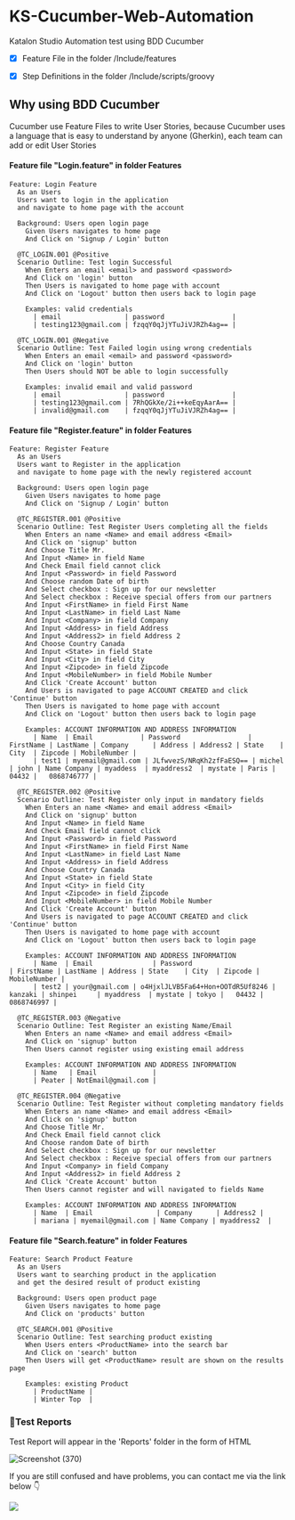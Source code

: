 # KS-Cucumber-Web-Automation
Katalon Studio Automation test using BDD Cucumber

- [x] Feature File in the folder /Include/features

- [x] Step Definitions in the folder /Include/scripts/groovy


## Why using BDD Cucumber
Cucumber use Feature Files to write User Stories, because Cucumber uses a language that is easy to understand by anyone (Gherkin), each team can add or edit User Stories

#### Feature file "Login.feature" in folder Features
```gherkin
Feature: Login Feature
  As an Users
  Users want to login in the application 
  and navigate to home page with the account

  Background: Users open login page
    Given Users navigates to home page
    And Click on 'Signup / Login' button

  @TC_LOGIN.001 @Positive
  Scenario Outline: Test login Successful
    When Enters an email <email> and password <password>
    And Click on 'login' button
    Then Users is navigated to home page with account
    And Click on 'Logout' button then users back to login page

    Examples: valid credentials
      | email                | password                 |
      | testing123@gmail.com | fzqqY0qJjYTuJiVJRZh4ag== |

  @TC_LOGIN.001 @Negative
  Scenario Outline: Test Failed login using wrong credentials
    When Enters an email <email> and password <password>
    And Click on 'login' button
    Then Users should NOT be able to login successfully

    Examples: invalid email and valid password
      | email                | password                 |
      | testing123@gmail.com | 7RhQGkXe/2i++keEqyAarA== |
      | invalid@gmail.com    | fzqqY0qJjYTuJiVJRZh4ag== |
```

#### Feature file "Register.feature" in folder Features
```gherkin
Feature: Register Feature
  As an Users
  Users want to Register in the application 
  and navigate to home page with the newly registered account

  Background: Users open login page
    Given Users navigates to home page
    And Click on 'Signup / Login' button

  @TC_REGISTER.001 @Positive
  Scenario Outline: Test Register Users completing all the fields
    When Enters an name <Name> and email address <Email>
    And Click on 'signup' button
    And Choose Title Mr.
    And Input <Name> in field Name
    And Check Email field cannot click
    And Input <Password> in field Password
    And Choose random Date of birth
    And Select checkbox : Sign up for our newsletter
    And Select checkbox : Receive special offers from our partners
    And Input <FirstName> in field First Name
    And Input <LastName> in field Last Name
    And Input <Company> in field Company
    And Input <Address> in field Address
    And Input <Address2> in field Address 2
    And Choose Country Canada
    And Input <State> in field State
    And Input <City> in field City
    And Input <Zipcode> in field Zipcode
    And Input <MobileNumber> in field Mobile Number
    And Click 'Create Account' button
    And Users is navigated to page ACCOUNT CREATED and click 'Continue' button
    Then Users is navigated to home page with account
    And Click on 'Logout' button then users back to login page

    Examples: ACCOUNT INFORMATION AND ADDRESS INFORMATION
      | Name  | Email            | Password                 | FirstName | LastName | Company      | Address | Address2 | State    | City  | Zipcode | MobileNumber |
      | test1 | myemail@gmail.com | JLfwvezS/NRqKh2zfFaESQ== | michel     | john | Name Company | myaddess  | myaddress2  | mystate | Paris |   04432 |   0868746777 |

  @TC_REGISTER.002 @Positive
  Scenario Outline: Test Register only input in mandatory fields
    When Enters an name <Name> and email address <Email>
    And Click on 'signup' button
    And Input <Name> in field Name
    And Check Email field cannot click
    And Input <Password> in field Password
    And Input <FirstName> in field First Name
    And Input <LastName> in field Last Name
    And Input <Address> in field Address
    And Choose Country Canada
    And Input <State> in field State
    And Input <City> in field City
    And Input <Zipcode> in field Zipcode
    And Input <MobileNumber> in field Mobile Number
    And Click 'Create Account' button
    And Users is navigated to page ACCOUNT CREATED and click 'Continue' button
    Then Users is navigated to home page with account
    And Click on 'Logout' button then users back to login page

    Examples: ACCOUNT INFORMATION AND ADDRESS INFORMATION
      | Name  | Email               | Password                         | FirstName | LastName | Address | State    | City  | Zipcode | MobileNumber |
      | test2 | your@gmail.com | o4HjxlJLVB5Fa64+Hon+OOTdR5Uf8246 | kanzaki | shinpei     | myaddress  | mystate | tokyo |   04432 |   0868746997 |

  @TC_REGISTER.003 @Negative
  Scenario Outline: Test Register an existing Name/Email
    When Enters an name <Name> and email address <Email>
    And Click on 'signup' button
    Then Users cannot register using existing email address

    Examples: ACCOUNT INFORMATION AND ADDRESS INFORMATION
      | Name   | Email              |
      | Peater | NotEmail@gmail.com |

  @TC_REGISTER.004 @Negative
  Scenario Outline: Test Register without completing mandatory fields
    When Enters an name <Name> and email address <Email>
    And Click on 'signup' button
    And Choose Title Mr.
    And Check Email field cannot click
    And Choose random Date of birth
    And Select checkbox : Sign up for our newsletter
    And Select checkbox : Receive special offers from our partners
    And Input <Company> in field Company
    And Input <Address2> in field Address 2
    And Click 'Create Account' button
    Then Users cannot register and will navigated to fields Name

    Examples: ACCOUNT INFORMATION AND ADDRESS INFORMATION
      | Name  | Email                | Company      | Address2 |
      | mariana | myemail@gmail.com | Name Company | myaddress2  |

```

#### Feature file "Search.feature" in folder Features
```gherkin
Feature: Search Product Feature
  As an Users
  Users want to searching product in the application
  and get the desired result of product existing

  Background: Users open product page
    Given Users navigates to home page
    And Click on 'products' button

  @TC_SEARCH.001 @Positive
  Scenario Outline: Test searching product existing
    When Users enters <ProductName> into the search bar
    And Click on 'search' button
    Then Users will get <ProductName> result are shown on the results page

    Examples: existing Product
      | ProductName |
      | Winter Top  |

```

### 📄Test Reports
Test Report will appear in the 'Reports' folder in the form of HTML

![Screenshot (370)](https://user-images.githubusercontent.com/80143004/196775164-3e5a9241-5945-4b6c-ac85-9adc4042a17f.png)

If you are still confused and have problems, you can contact me via the link below 👇

<p>
    <a href="mailto: mulkhiputral@gmail.com" target="blank"><img src="https://img.shields.io/badge/-gmail-181717?style=for-the-badge&logo=gmail" /></a>
</p>
